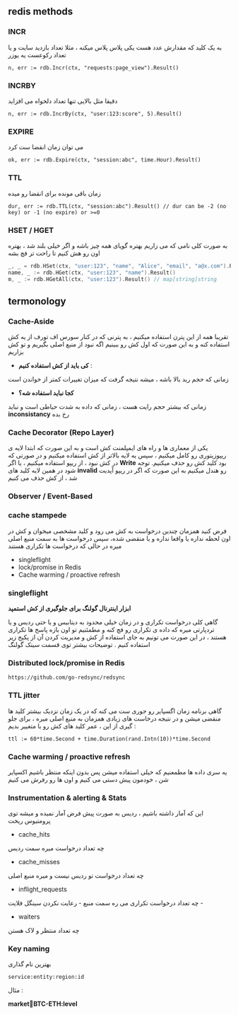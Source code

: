 ## redis methods

### INCR

به یک کلید که مقدارش عدد هست یکی پلاس پلاس میکنه ، مثلا تعداد بازدید سایت و یا تعداد رکوعست یه یوزر

`n, err := rdb.Incr(ctx, "requests:page_view").Result()`

### INCRBY

دقیقا مثل بالایی تنها تعداد دلخواه می افزاید

`n, err := rdb.IncrBy(ctx, "user:123:score", 5).Result()`

### EXPIRE

می توان زمان انقضا ست کرد

`ok, err := rdb.Expire(ctx, "session:abc", time.Hour).Result()`

### TTL

زمان باقی مونده برای انقضا رو میده

`dur, err := rdb.TTL(ctx, "session:abc").Result() // dur can be -2 (no key) or -1 (no expire) or >=0`

### HSET / HGET

به صورت کلی نامی که می زاریم بهتره گویای همه چیز باشه و اگر خیلی بلند شد ، بهتره اون رو هش کنیم تا راحت تر فچ بشه


```go
_, _ = rdb.HSet(ctx, "user:123", "name", "Alice", "email", "a@x.com").Result()
name, _ := rdb.HGet(ctx, "user:123", "name").Result()
m, _ := rdb.HGetAll(ctx, "user:123").Result() // map[string]string
```


## termonology

### Cache-Aside

تقریبا همه از این پترن استفاده میکنیم ، به پترنی که در کنار سورس اف تورف از یه کش استفاده کنه و به این صورت که اول کش رو ببینیم اگه نبود از منبع اصلی بگیریم و تو کش بزاریم

+ **کی باید از کش استفاده کنیم** : 

زمانی که حجم رید بالا باشه ، میشه نتیجه گرفت که میزان تغییرات کمتر از خواندن است

+ **کجا نباید استفاده شه؟**

زمانی که بیشتر حجم رایت هست ، زمانی که داده به شدت حیاطی است و نباید **inconsistancy** رخ بده 

### Cache Decorator (Repo Layer)

یکی از معماری ها و راه های ایمپلمنت کش است و به این صورت که ابتدا لایه ی ریپوزیتوری رو کامل میکنیم ، سپس یه لایه بالاتر از کش استفاده میکنیم و در صورتی که در کش نبود ،   از ریپو استفاده میکنیم ، یا اگر **Write** بود کلید کش رو حذف میکنیم.
توجه شود در همین لایه کلید های **invalid** رو هندل میکنیم به این صورت که اگر در ریپو آپدیت شد ، از کش حذف می کنیم


### Observer / Event-Based






### cache stampede

فرض کنید همزمان چندین درخواست به کش می رود و کلید مشخصی میخوان و کش در اون لحظه نداره یا واقعا نداره و یا منقضی شده، سپس درخواست ها به سمت منبع اصلی میره در حالی که درخواست ها تکراری هستند 

+ singleflight
+ lock/promise in Redis
+ Cache warming / proactive refresh

### singleflight

**ابزار اینترنال گولنگ برای جلوگیری از کش استمپد**

گاهی کلی درخواست تکراری و در زمان خیلی محدود به دیتابیس و یا حتی ردیس و یا تردپارتی میره که داده ی تکراری رو فچ کنه و مطمئنیم تو اون بازه پاسخ ها تکراری هستند ، در این صورت می تونیم به جای استفاده از کش و مدیریت کردن آن از پکیج زیر استفاده کنیم . توضیحات بیشتر توی قسمت سینک گولنگ

### Distributed lock/promise in Redis


`https://github.com/go-redsync/redsync`

### TTL jitter


گاهی برنامه زمان اگسپایر رو جوری ست می کنه که در یک زمان نزدیک بیشتر کلید ها منقضی میشن و در نتیجه درخاست های زیادی همزمان به منبع اصلی میره ، برای جلو گیری از این ، عمر کلید های کش رو با متغییر بدیم :

`ttl := 60*time.Second + time.Duration(rand.Intn(10))*time.Second`

### Cache warming / proactive refresh

یه سری داده ها مطمعنیم که خیلی استفاده میشن پس بدون اینکه منتظر باشیم اکسپایر شن ، خودمون پیش دستی می کنیم و اون ها رو رفرش می کنیم

### Instrumentation & alerting & Stats

این که آمار داشته باشیم ، ردیس به صورت پیش فرض آمار نمیده و میشه توی پرومتيوس ریخت

+ cache_hits 

چه تعداد درخواست میره سمت ردیس


+ cache_misses 

چه تعداد درخواست تو ردیس نیست و میره منبع اصلی 

+ inflight_requests 

چه تعداد درخواست تکراری می ره سمت منبع - رعایت نکردن سینگل فلایت - 



+ waiters 

چه تعداد منتظر و لاک هستن



### Key naming

بهترین نام گذاری

`service:entity:region:id`

مثال :

**market:book:BTC-ETH:level**

